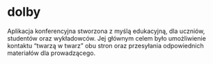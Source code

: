 # dolby
Aplikacja konferencyjna stworzona z myślą edukacyjną, dla uczniów, studentów oraz wykładowców. Jej głównym celem było umożliwienie kontaktu “twarzą w twarz” obu stron oraz przesyłania odpowiednich materiałów dla prowadzącego.
